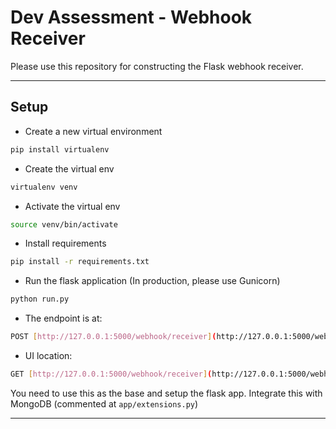 # Dev Assessment - Webhook Receiver

Please use this repository for constructing the Flask webhook receiver.

*******************

## Setup

* Create a new virtual environment

```bash
pip install virtualenv
```

* Create the virtual env

```bash
virtualenv venv
```

* Activate the virtual env

```bash
source venv/bin/activate
```

* Install requirements

```bash
pip install -r requirements.txt
```

* Run the flask application (In production, please use Gunicorn)

```bash
python run.py
```

* The endpoint is at:

```bash
POST [http://127.0.0.1:5000/webhook/receiver](http://127.0.0.1:5000/webhook/receiver)
```


* UI location:

```bash
GET [http://127.0.0.1:5000/webhook/receiver](http://127.0.0.1:5000/webhook/logger)
```

You need to use this as the base and setup the flask app. Integrate this with MongoDB (commented at `app/extensions.py`)

*******************
